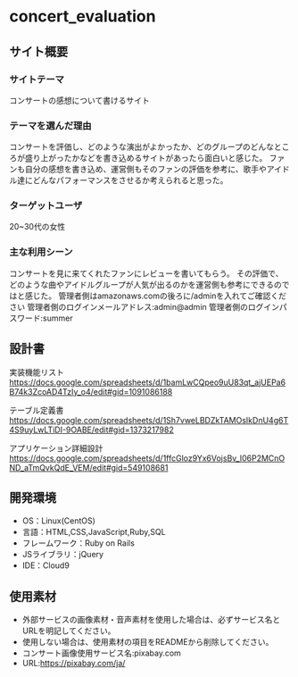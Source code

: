 # concert_evaluation

## サイト概要
### サイトテーマ
コンサートの感想について書けるサイト

### テーマを選んだ理由
コンサートを評価し、どのような演出がよかったか、どのグループのどんなところが盛り上がったかなどを書き込めるサイトがあったら面白いと感じた。
ファンも自分の感想を書き込め、運営側もそのファンの評価を参考に、歌手やアイドル達にどんなパフォーマンスをさせるか考えられると思った。

### ターゲットユーザ
20~30代の女性

### 主な利用シーン
コンサートを見に来てくれたファンにレビューを書いてもらう。
その評価で、どのような曲やアイドルグループが人気が出るのかを運営側も参考にできるのではと感じた。
管理者側はamazonaws.comの後ろに/adminを入れてご確認ください
管理者側のログインメールアドレス:admin@admin
管理者側のログインパスワード:summer

## 設計書
実装機能リスト
https://docs.google.com/spreadsheets/d/1bamLwCQpeo9uU83qt_ajUEPa6B74k3ZcoAD4TzIy_o4/edit#gid=1091086188

テーブル定義書
https://docs.google.com/spreadsheets/d/1Sh7vweLBDZkTAMOsIkDnU4g6T4S9uyLwLTiDI-9OABE/edit#gid=1373217982

アプリケーション詳細設計
https://docs.google.com/spreadsheets/d/1ffcGloz9Yx6VojsBv_I06P2MCnOND_aTmQvkQdE_VEM/edit#gid=549108681

## 開発環境
- OS：Linux(CentOS)
- 言語：HTML,CSS,JavaScript,Ruby,SQL
- フレームワーク：Ruby on Rails
- JSライブラリ：jQuery
- IDE：Cloud9

## 使用素材
- 外部サービスの画像素材・音声素材を使用した場合は、必ずサービス名とURLを明記してください。
- 使用しない場合は、使用素材の項目をREADMEから削除してください。
- コンサート画像使用サービス名:pixabay.com
- URL:https://pixabay.com/ja/